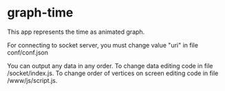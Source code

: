 # graph-time

This app represents the time as animated graph.

For connecting to socket server, you must change value "uri"  in file conf/conf.json

You can output any data in any order.
To change data editing code in file /socket/index.js.
To change order of vertices on screen editing code in file /www/js/script.js.
